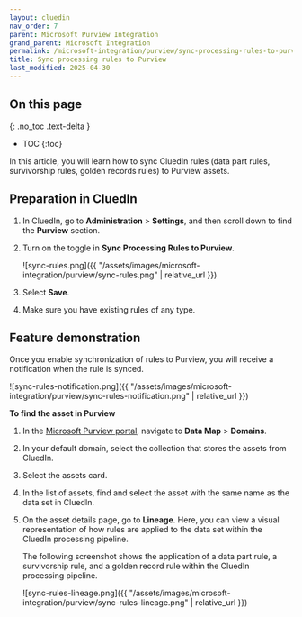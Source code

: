 ```yaml
---
layout: cluedin
nav_order: 7
parent: Microsoft Purview Integration
grand_parent: Microsoft Integration
permalink: /microsoft-integration/purview/sync-processing-rules-to-purview
title: Sync processing rules to Purview
last_modified: 2025-04-30
---
```

## On this page
{: .no_toc .text-delta }
- TOC
{:toc}

In this article, you will learn how to sync CluedIn rules (data part rules, survivorship rules, golden records rules) to Purview assets.

## Preparation in CluedIn

1. In CluedIn, go to **Administration** > **Settings**, and then scroll down to find the **Purview** section.
    
1. Turn on the toggle in **Sync Processing Rules to Purview**.

    ![sync-rules.png]({{ "/assets/images/microsoft-integration/purview/sync-rules.png" | relative_url }})

1. Select **Save**.

1. Make sure you have existing rules of any type.

## Feature demonstration

Once you enable synchronization of rules to Purview, you will receive a notification when the rule is synced.

![sync-rules-notification.png]({{ "/assets/images/microsoft-integration/purview/sync-rules-notification.png" | relative_url }})

**To find the asset in Purview**

1. In the [Microsoft Purview portal](https://purview.microsoft.com/), navigate to **Data Map** > **Domains**.

1. In your default domain, select the collection that stores the assets from CluedIn.

1. Select the assets card.

1. In the list of assets, find and select the asset with the same name as the data set in CluedIn.

1. On the asset details page, go to **Lineage**. Here, you can view a visual representation of how rules are applied to the data set within the CluedIn processing pipeline.

    The following screenshot shows the application of a data part rule, a survivorship rule, and a golden record rule within the CluedIn processing pipeline.

    ![sync-rules-lineage.png]({{ "/assets/images/microsoft-integration/purview/sync-rules-lineage.png" | relative_url }})
